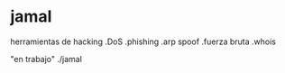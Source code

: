 # jamal
herramientas de hacking 
.DoS
.phishing 
.arp spoof
.fuerza bruta 
.whois 

"en trabajo"
./jamal


